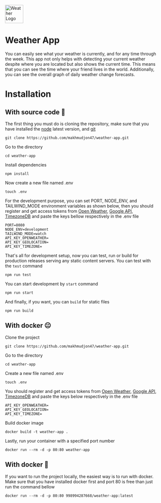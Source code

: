 <a href='https://weather.makhmudjon.uz' target="_blank"><img src='https://aux.iconspalace.com/uploads/18114440851139460815.png' height='60' alt='Weather Logo' aria-label='weather.makhmudjon.uz' /></a>
# Weather App
You can easily see what your weather is currently, and for any time through the week. This app not only helps with detecting your current weather despite where you are located but also shows the current time. This means that you can see the time where your friend lives in the world. Additionally, you can see the overall graph of daily weather change forecasts.
# Installation

## With source code 😬
The first thing you must do is cloning the repository, make sure that you have installed the <a href="https://nodejs.org/en/download" target="_blank">node</a> latest version, and <a href="https://git-scm.com/downloads" target="_blank">git</a>
```
git clone https://github.com/makhmudjon47/weather-app.git
```

Go to the directory

```
cd weather-app
```

Install dependencies

```
npm install
```

Now create a new file named .env

```
touch .env
```
For the development purpose, you can set PORT, NODE_ENV, and TAILWIND_MODE environment variables as shown below, then you should register and get access tokens from <a href="https://openweathermap.org/" target="_blank">Open Weather</a>, <a href="https://developers.google.com/maps/documentation/geocoding/get-api-key" target="_blank">Google API</a>, <a href="https://timezonedb.com/api" target="_blank">TimezoneDB</a> and paste the keys bellow respectively in the .env file
```
PORT=8080
NODE_ENV=development
TAILWIND_MODE=watch
API_KEY_OPENWEATHER=
API_KEY_GEOLOCATION=
API_KEY_TIMEZONE=
```

That's all for development setup, now you can test, run or build for production releases serving any static content servers.
You can test with the `test` command
```
npm run test
```
You can start development by `start` command
```
npm run start
```
And finally, if you want, you can `build` for static files
```
npm run build
```

## With docker 😐
Clone the project
```
git clone https://github.com/makhmudjon47/weather-app.git
```

Go to the directory

```
cd weather-app
```

Create a new file named .env

```
touch .env
```

You should register and get access tokens from <a href="https://openweathermap.org/" target="_blank">Open Weather</a>, <a href="https://developers.google.com/maps/documentation/geocoding/get-api-key" target="_blank">Google API</a>, <a href="https://timezonedb.com/api" target="_blank">TimezoneDB</a> and paste the keys below respectively in the .env file
```
API_KEY_OPENWEATHER=
API_KEY_GEOLOCATION=
API_KEY_TIMEZONE=
```

Build docker image
```
docker build -t weather-app .
```

Lastly, run your container with a specified port number
```
docker run --rm -d -p 80:80 weather-app
```

## With docker 🥳
If you want to run the project locally, the easiest way is to run with docker. Make sure that you have installed docker first and port 80 is free than just run the command bellow

```
docker run --rm -d -p 80:80 998994287668/weather-app:latest
```

